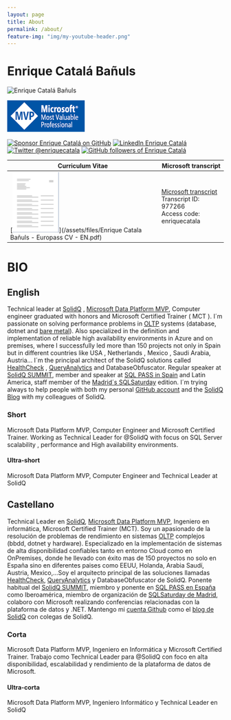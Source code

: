 ```yaml
---
layout: page
title: About
permalink: /about/
feature-img: "img/my-youtube-header.png"
---
```


# Enrique Catalá Bañuls

<img class="img-valign" src="https://enriquecatala.com/img/enrique.jpg" alt="Enrique Catalá Bañuls"  height="250px" width="250px" />

[![MVP](img/icons/MVP_Logo_horizontal.png)](https://mvp.microsoft.com/es-es/PublicProfile/5000312?fullName=Enrique%20Catala)

<div class="social_links">
    <a href="https://github.com/sponsors/enriquecatala" target="_blank"><img src="https://img.shields.io/badge/GitHub_Sponsors--_.svg?style=flat-square&logo=github&logoColor=EA4AAA" alt="Sponsor Enrique Catalá on GitHub" height=24></a>    
    <a href="https://www.linkedin.com/in/enriquecatala" target="_blank"><img src="https://img.shields.io/badge/LinkedIn--_.svg?style=flat-square&logo=linkedin" alt="LinkedIn Enrique Catalá" height=24></a>
    <a href="https://twitter.com/enriquecatala" target="_blank"><img src="https://img.shields.io/twitter/follow/enriquecatala?color=blue&label=twitter&style=flat-square" alt="Twitter @enriquecatala" height=24></a>    
    <a href="https://github.com/enriquecatala" target="_blank"><img  src="https://img.shields.io/github/followers/enriquecatala?label=GitHub&style=-square" alt="GitHub followers of Enrique Catalá" height=24></a>
    <script src="https://apis.google.com/js/platform.js"></script><div class="g-ytsubscribe" data-channelid="UCYboHnN6tvFfHqPWZWY82AQ" data-layout="default" data-count="default"></div>
</div>  

| Curriculum Vitae | Microsoft transcript |
|--------------------|-----------------|
| [![Download Curriculum Vitae Enrique Catalá Bañuls](/img/icons/transcript.png)](/assets/files/Enrique Catala Bañuls - Europass CV - EN.pdf)           | [Microsoft transcript](https://mcp.microsoft.com/Anonymous/Transcript/Validate) <br> Transcript ID: 977266<br> Access code: enriquecatala  |


# BIO

## English

Technical leader at [SolidQ](https://www.solidq.com/) , [Microsoft Data Platform MVP](http://mvp.microsoft.com/es-es/mvp/Enrique%20Catala-5000312),  Computer engineer graduated with honors and Microsoft Certified Trainer ( MCT ). I´m passionate on solving performance problems in [OLTP](https://es.wikipedia.org/wiki/OLTP) systems (database, dotnet and [bare metal](https://en.wikipedia.org/wiki/Bare_machine)). Also specialized in the definition and implementation of reliable high availability environments in Azure and on premises, where I successfully led more than 150 projects not only in Spain but in different countries like USA , Netherlands , Mexico , Saudi Arabia, Austria... I´m the principal architect of the SolidQ solutions called [HealthCheck](http://www.solidq.com/wp-content/uploads/2016/10/healthcheck_ES_v4_ES_l.pdf) , [QueryAnalytics](https://powerbi.microsoft.com/es-es/partner-showcase/solidq-solidq-tsql-query-analytics-en/) and DatabaseObfuscator. Regular speaker at  [SolidQ SUMMIT](https://training.solidq.com/es/solidq-summit/), member and speaker at [SQL PASS in Spain](http://www.sqlpass.es/) and Latin America,  staff member of the [Madrid´s SQLSaturday](https://www.sqlsaturday.com/904/EventHome.aspx) edition. I´m trying always to help people with both my personal [GitHub account]( https://github.com/enriquecatala/) and the [SolidQ Blog](http://blogs.solidq.com/es/sql-server/)  with my colleagues of SolidQ.

### Short

Microsoft  Data Platform MVP, Computer Engineer and Microsoft Certified Trainer. Working as Technical Leader for @SolidQ with focus on SQL Server scalability , performance and High availability environments.

#### Ultra-short

Microsoft Data Platform MVP, Computer Engineer and Technical Leader at SolidQ

## Castellano

Technical Leader en [SolidQ](https://www.solidq.com/), [Microsoft Data Platform MVP](http://mvp.microsoft.com/es-es/mvp/Enrique%20Catala-5000312), Ingeniero en informática, Microsoft Certified Trainer (MCT). Soy un apasionado de la resolución de problemas de rendimiento en sistemas [OLTP](https://es.wikipedia.org/wiki/OLTP) complejos (bbdd, dotnet y hardware). Especializado en la implementación de sistemas de alta disponibilidad confiables tanto en entorno Cloud como en OnPremises, donde he llevado con éxito mas de 150 proyectos no solo en España sino en diferentes paises como EEUU, Holanda, Arabia Saudí, Austria, Mexico,…Soy el arquitecto principal de las soluciones llamadas [HealthCheck](http://www.solidq.com/wp-content/uploads/2016/10/healthcheck_ES_v4_ES_l.pdf), [QueryAnalytics](https://powerbi.microsoft.com/es-es/partner-showcase/solidq-solidq-tsql-query-analytics-en/) y DatabaseObfuscator de SolidQ. Ponente habitual del [SolidQ SUMMIT](https://training.solidq.com/es/solidq-summit/), miembro y ponente en [SQL PASS en España](http://www.sqlpass.es/) como Iberoamérica, miembro de organización de [SQLSaturday de Madrid](https://www.sqlsaturday.com/904/EventHome.aspx), colaboro con Microsoft realizando conferencias relacionadas con la plataforma de datos y .NET.  Mantengo mi [cuenta Github](https://github.com/enriquecatala/)  como el [blog de SolidQ](http://blogs.solidq.com/es/sql-server/) con colegas de SolidQ.

### Corta

Microsoft  Data Platform MVP, Ingeniero en Informática y Microsoft Certified Trainer. Trabajo como Technical Leader para @SolidQ con foco en alta disponibilidad, escalabilidad y rendimiento de la plataforma de datos de Microsoft.

#### Ultra-corta

Microsoft Data Platform MVP, Ingeniero Informático y Technical Leader en SolidQ
